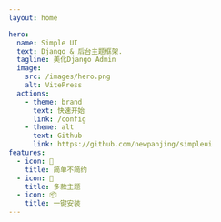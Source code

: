 ```yaml
---
layout: home

hero:
  name: Simple UI
  text: Django & 后台主题框架.
  tagline: 美化Django Admin
  image:
    src: /images/hero.png
    alt: VitePress
  actions:
    - theme: brand
      text: 快速开始
      link: /config
    - theme: alt
      text: Github
      link: https://github.com/newpanjing/simpleui
features:
  - icon: 🎉
    title: 简单不简约
  - icon: 🎨
    title: 多款主题
  - icon: 📦
    title: 一键安装
---
```


